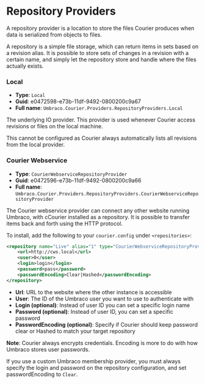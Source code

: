 # Repository Providers

A repository provider is a location to store the files Courier produces when data is serialized from objects to files. 

A repository is a simple file storage, which can return items in sets based on a revision alias. It is possible to store sets of changes in a revision with a certain name, and simply let the repository store and handle where the files actually exists.

### Local
* **Type**:  `Local`
* **Guid**:  e0472598-e73b-11df-9492-0800200c9a67
* **Full name**:  `Umbraco.Courier.Providers.RepositoryProviders.Local`

The underlying IO provider. This provider is used whenever Courier access revisions or files on the local machine. 

This cannot be configured as Courier always automatically lists all revisions from the local provider.

### Courier Webservice
* **Type**:  `CourierWebserviceRepositoryProvider`
* **Guid**:  e0472596-e73b-11df-9492-0800200c9a66
* **Full name**:  `Umbraco.Courier.Providers.RepositoryProviders.CourierWebserviceRepositoryProvider`

The Courier webservice provider can connect any other website running Umbraco, with cCourier installed as a repository. It is possible to transfer items back and forth using the HTTP protocol. 

To install, add the following to your `courier.config` under `<repositories>`:

```xml
<repository name="Live" alias="1" type="CourierWebserviceRepositoryProvider" visible="true">
	<url>http://cws.local</url>
	<user>0</user>	
	<login>login</login>
	<password>pass</password>
	<passwordEncoding>Clear|Hashed</passwordEncoding>
</repository>
```

* **Url**: URL to the website where the other instance is accessible
* **User**: The ID of the Umbraco user you want to use to authenticate with
* **Login (optional)**: Instead of user ID you can set a specific login name
* **Password (optional)**: Instead of user ID, you can set a specific password
* **PasswordEncoding (optional)**: Specify if Courier should keep password clear or Hashed to match your target repository

**Note**: Courier always encrypts credentials. Encoding is more to do with how Umbraco stores user passwords.

If you use a custom Umbraco membership provider, you must always specify the login and password on the repository configuration, and set passwordEncoding to `Clear`.
